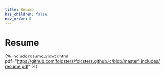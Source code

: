```yaml
---
title: Resume
has_children: false
nav_order: 5
---
```


# Resume

{% include resume_viewer.html pdf="https://github.com/foldsters/foldsters.github.io/blob/master/_includes/resume.pdf" %}
